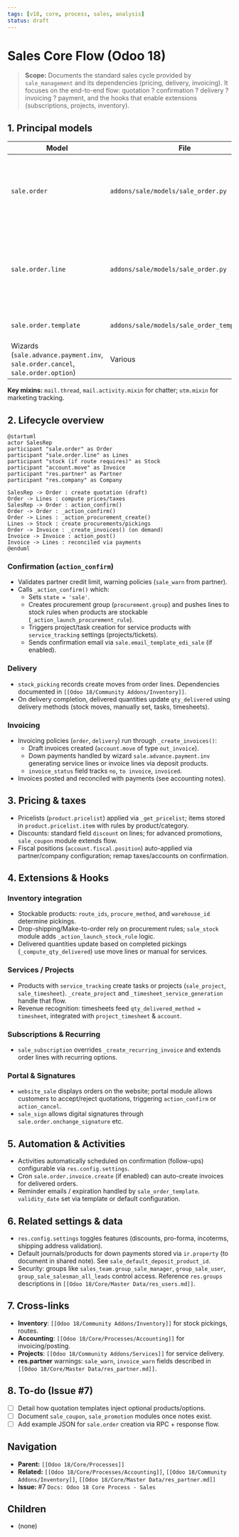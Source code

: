 ```yaml
---
tags: [v18, core, process, sales, analysis]
status: draft
---
```


# Sales Core Flow (Odoo 18)

> **Scope:** Documents the standard sales cycle provided by `sale_management` and its dependencies (pricing, delivery, invoicing). It focuses on the end-to-end flow: quotation ? confirmation ? delivery ? invoicing ? payment, and the hooks that enable extensions (subscriptions, projects, inventory).

## 1. Principal models

| Model | File | Responsibilities |
|-------|------|------------------|
| `sale.order` | `addons/sale/models/sale_order.py` | Master record for quotations/orders. Manages states (`draft`, `sale`, `done`, `cancel`), pricing, fiscal positions, and downstream operations. |
| `sale.order.line` | `addons/sale/models/sale_order.py` | Order lines with product, quantity, price, taxes; responsible for procurement_group creation and linking to stock moves/project tasks. |
| `sale.order.template` | `addons/sale/models/sale_order_template.py` | Quotation templates and default options. |
| Wizards (`sale.advance.payment.inv`, `sale.order.cancel`, `sale.order.option`) | Various | Generate invoices, apply down payments, manage optional products. |

**Key mixins:** `mail.thread`, `mail.activity.mixin` for chatter; `utm.mixin` for marketing tracking.

## 2. Lifecycle overview

```plantuml
@startuml
actor SalesRep
participant "sale.order" as Order
participant "sale.order.line" as Lines
participant "stock (if route requires)" as Stock
participant "account.move" as Invoice
participant "res.partner" as Partner
participant "res.company" as Company

SalesRep -> Order : create quotation (draft)
Order -> Lines : compute prices/taxes
SalesRep -> Order : action_confirm()
Order -> Order : _action_confirm()
Order -> Lines : _action_procurement_create()
Lines -> Stock : create procurements/pickings
Order -> Invoice : _create_invoices() (on demand)
Invoice -> Invoice : action_post()
Invoice -> Lines : reconciled via payments
@enduml
```

### Confirmation (`action_confirm`)
- Validates partner credit limit, warning policies (`sale_warn` from partner).
- Calls `_action_confirm()` which:
  - Sets `state = 'sale'`.
  - Creates procurement group (`procurement.group`) and pushes lines to stock rules when products are stockable (`_action_launch_procurement_rule`).
  - Triggers project/task creation for service products with `service_tracking` settings (projects/tickets).
  - Sends confirmation email via `sale.email_template_edi_sale` (if enabled).

### Delivery
- `stock_picking` records create moves from order lines. Dependencies documented in `[[Odoo 18/Community Addons/Inventory]]`.
- On delivery completion, delivered quantities update `qty_delivered` using delivery methods (stock moves, manually set, tasks, timesheets).

### Invoicing
- Invoicing policies (`order`, `delivery`) run through `_create_invoices()`:
  - Draft invoices created (`account.move` of type `out_invoice`).
  - Down payments handled by wizard `sale.advance.payment.inv` generating service lines or invoice lines via deposit products.
  - `invoice_status` field tracks `no`, `to invoice`, `invoiced`.
- Invoices posted and reconciled with payments (see accounting notes).

## 3. Pricing & taxes
- Pricelists (`product.pricelist`) applied via `_get_pricelist`; items stored in `product.pricelist.item` with rules by product/category.
- Discounts: standard field `discount` on lines; for advanced promotions, `sale_coupon` module extends flow.
- Fiscal positions (`account.fiscal.position`) auto-applied via partner/company configuration; remap taxes/accounts on confirmation.

## 4. Extensions & Hooks

### Inventory integration
- Stockable products: `route_ids`, `procure_method`, and `warehouse_id` determine pickings.
- Drop-shipping/Make-to-order rely on procurement rules; `sale_stock` module adds `_action_launch_stock_rule` logic.
- Delivered quantities update based on completed pickings (`_compute_qty_delivered`)  use move lines or manual for services.

### Services / Projects
- Products with `service_tracking` create tasks or projects (`sale_project`, `sale_timesheet`). `_create_project` and `_timesheet_service_generation` handle that flow.
- Revenue recognition: timesheets feed `qty_delivered_method = timesheet`, integrated with `project_timesheet` & `account`.

### Subscriptions & Recurring
- `sale_subscription` overrides `_create_recurring_invoice` and extends order lines with recurring options.

### Portal & Signatures
- `website_sale` displays orders on the website; portal module allows customers to accept/reject quotations, triggering `action_confirm` or `action_cancel`.
- `sale_sign` allows digital signatures through `sale.order.onchange_signature` etc.

## 5. Automation & Activities
- Activities automatically scheduled on confirmation (follow-ups) configurable via `res.config.settings`.
- Cron `sale.order.invoice.create` (if enabled) can auto-create invoices for delivered orders.
- Reminder emails / expiration handled by `sale_order_template`. `validity_date` set via template or default configuration.

## 6. Related settings & data
- `res.config.settings` toggles features (discounts, pro-forma, incoterms, shipping address validation).
- Default journals/products for down payments stored via `ir.property` (to document in shared note). See `sale_default_deposit_product_id`.
- Security: groups like `sales_team.group_sale_manager`, `group_sale_user`, `group_sale_salesman_all_leads` control access. Reference `res.groups` descriptions in `[[Odoo 18/Core/Master Data/res_users.md]]`.

## 7. Cross-links
- **Inventory**: `[[Odoo 18/Community Addons/Inventory]]` for stock pickings, routes.
- **Accounting**: `[[Odoo 18/Core/Processes/Accounting]]` for invoicing/posting.
- **Projects**: `[[Odoo 18/Community Addons/Services]]` for service delivery.
- **res.partner** warnings: `sale_warn`, `invoice_warn` fields described in `[[Odoo 18/Core/Master Data/res_partner.md]]`.

## 8. To-do (Issue #7)
- [ ] Detail how quotation templates inject optional products/options.
- [ ] Document `sale_coupon`, `sale_promotion` modules once notes exist.
- [ ] Add example JSON for `sale.order` creation via RPC + response flow.

## Navigation
- **Parent:** `[[Odoo 18/Core/Processes]]`
- **Related:** `[[Odoo 18/Core/Processes/Accounting]]`, `[[Odoo 18/Community Addons/Inventory]]`, `[[Odoo 18/Core/Master Data/res_partner.md]]`
- **Issue:** #7 `Docs: Odoo 18 Core Process - Sales`


## Children
- (none)